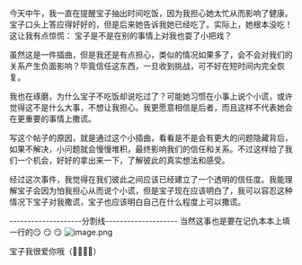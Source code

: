 今天中午，我一直在提醒宝子抽出时间吃饭，因为我担心她太忙从而影响了健康。宝子口头上答应得好好的，但是后来她告诉我她已经吃了。实际上，她根本没吃！这让我有点惊慌： 宝子是不是在别的事情上对我也耍了小把戏？

虽然这是一件插曲，但是我还是有点担心，类似的情况如果多了，会不会对我们的关系产生负面影响？毕竟信任这东西，一旦收到挑战，可不好在短时间内完全恢复。

我也在琢磨，为什么宝子不吃饭却说吃过了？可能她习惯在小事上说个小谎，或许觉得这不是什么大事，不想让我担心。我更愿意相信是后者，而且这样不代表她会在更重要的事情上撒谎。

写这个帖子的原因，就是通过这个小插曲，看看是不是会有更大的问题隐藏背后，如果不解决，小问题就会慢慢堆积，最终影响我们的信任和关系。不过这样给了我们一个机会，好好的拿出来一下，了解彼此的真实想法和感受。

经过这次事件，我觉得在我们彼此之间应该已经建立了一个透明的信任度。我能理解宝子会因为怕我担心从而说个小谎，但是宝子现在应该明白了，我可以容忍这种情况下宝子对我撒谎，宝子也应该明白自己在什么程度上可以撒谎。

--------------------分割线--------------------
当然这事也是要在记仇本本上填一行的:smirk: :smirk: :smirk:
![image.png](https://s2.loli.net/2024/07/09/qstv9f6hcKa4OBL.png)

宝子我很爱你哦（:heartbeat::heartbeat::heartbeat::heartbeat:）


